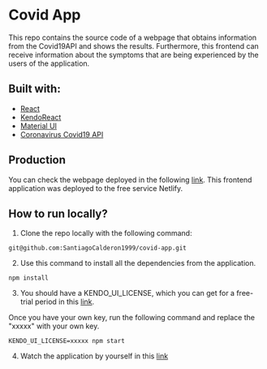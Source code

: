 # Covid App

This repo contains the source code of a webpage that obtains information from the Covid19API and shows the results. Furthermore, this frontend can receive information about the symptoms that are being experienced by the users of the application.

## Built with:
* [React](https://reactjs.org/)
* [KendoReact](https://www.telerik.com/kendo-react-ui)
* [Material UI](https://mui.com/)
* [Coronavirus Covid19 API](https://documenter.getpostman.com/view/10808728/SzS8rjbc?version=latest#6fbc46d6-0ddf-400b-a743-a149e9bba381)

## Production

You can check the webpage deployed in the following [link](https://joyful-snickerdoodle-ac2918.netlify.app/). This frontend application was deployed to the free service Netlify.

## How to run locally?

1. Clone the repo locally with the following command:
```
git@github.com:SantiagoCalderon1999/covid-app.git
```

2. Use this command to install all the dependencies from the application.
```
npm install
```

3. You should have a KENDO_UI_LICENSE, which you can get for a free-trial period in this [link](https://www.telerik.com/kendo-react-ui/components/my-license/).

Once you have your own key, run the following command and replace the "xxxxx" with your own key.
```
KENDO_UI_LICENSE=xxxxx npm start
```

4. Watch the application by yourself in this [link](http://localhost:3000/)
